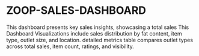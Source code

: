 # ZOOP-SALES-DASHBOARD
This  dashboard presents key sales insights, showcasing a total sales This Dashboard Visualizations include sales distribution by fat content, item type, outlet size, and location.  detailed metrics table compares outlet types across total sales, item count, ratings, and visibility.
